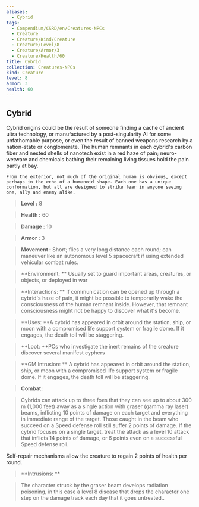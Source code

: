 ```yaml
---
aliases:
  - Cybrid
tags:
  - Compendium/CSRD/en/Creatures-NPCs
  - Creature
  - Creature/Kind/Creature
  - Creature/Level/8
  - Creature/Armor/3
  - Creature/Health/60
title: Cybrid
collection: Creatures-NPCs
kind: Creature
level: 8
armor: 3
health: 60
---
```

## Cybrid    
Cybrid origins could be the result of someone finding a cache of ancient ultra technology, or manufactured by a post-singularity AI for some unfathomable purpose, or even the result of banned weapons research by a nation-state or conglomerate. The human remnants in each cybrid's carbon fiber and nested shells of nanotech exist in a red haze of pain; neuro-wetware and chemicals bathing their remaining living tissues hold the pain partly at bay.   
	From the exterior, not much of the original human is obvious, except perhaps in the echo of a humanoid shape. Each one has a unique conformation, but all are designed to strike fear in anyone seeing one, ally and enemy alike.    
  
    
> **Level :** 8    
> **Health :** 60    
> **Damage :** 10    
> **Armor :** 3    
> **Movement :** Short; flies a very long distance each round; can maneuver like an autonomous level 5 spacecraft if using extended vehicular combat rules.    
> **Environment: ** Usually set to guard important areas, creatures, or objects, or deployed in war    
> **Interactions: ** If communication can be opened up through a cybrid's haze of pain, it might be possible to temporarily wake the consciousness of the human remnant inside. However, that remnant consciousness might not be happy to discover what it's become.    
> **Uses: **A cybrid has appeared in orbit around the station, ship, or moon with a compromised life support system or fragile dome. If it engages, the death toll will be staggering.    
> **Loot: **PCs who investigate the inert remains of the creature discover several manifest cyphers    
> **GM Intrusion: ** A cybrid has appeared in orbit around the station, ship, or moon with a compromised life support system or fragile dome. If it engages, the death toll will be staggering.    
  
> **Combat:**   
> Cybrids can attack up to three foes that they can see up to about 300 m (1,000 feet) away as a single action with graser (gamma ray laser) beams, inflicting 10 points of damage on each target and everything in immediate range of the target. Those caught in the beam who succeed on a Speed defense roll still suffer 2 points of damage. If the cybrid focuses on a single target, treat the attack as a level 10 attack that inflicts 14 points of damage, or 6 points even on a successful Speed defense roll.  
 Self-repair mechanisms allow the creature to regain 2 points of health per round.    
    
  
> **Intrusions: **   
> The character struck by the graser beam develops radiation poisoning, in this case a level 8 disease that drops the character one step on the damage track each day that it goes untreated..    
